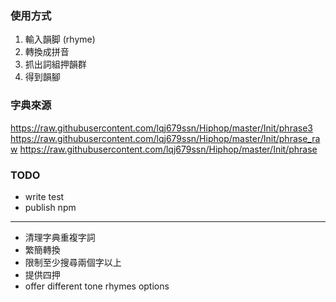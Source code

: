 ### 使用方式

1. 輸入韻脚 (rhyme)
2. 轉換成拼音
3. 抓出詞組押韻群
4. 得到韻腳

### 字典來源

https://raw.githubusercontent.com/lqj679ssn/Hiphop/master/Init/phrase3
https://raw.githubusercontent.com/lqj679ssn/Hiphop/master/Init/phrase_raw
https://raw.githubusercontent.com/lqj679ssn/Hiphop/master/Init/phrase

### TODO

- write test
- publish npm

---

- 清理字典重複字詞
- 繁簡轉換
- 限制至少搜尋兩個字以上
- 提供四押
- offer different tone rhymes options